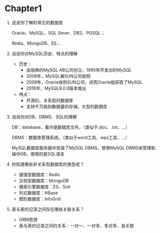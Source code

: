 # Chapter1

1. 说说你了解的常见的数据库

   Oracle、MySQL、SQL Sever、DB2、PGSQL；

   Redis、MongoDB、ES...

2. 谈谈你对MySQL历史、特点的理解
   - 历史：
     - 由瑞典的MySQL AB公司创立，1995年开发出的MySQL
     - 2008年，MySQL被SUN公司收购
     - 2009年，Oracle收购SUN公司，进而Oracle就获取了MySQL
     - 2016年，MySQL8.0.0版本推出
   - 特点：
     - 开源的、关系型的数据库
     - 支持千万级别数据量的存储，大型的数据库

3. 说说你对DB、DBMS、SQL的理解

   DB：database，看作是数据库文件。（类似于.doc、.txt、...）

   DBMS：数据库管理系统。（类似于word工具、wps工具、...）

   MySQL数据库服务器中安装了MySQL DBMS，使用MySQL DBMS来管理和操作DB，使用的是SQL语言

4. 你知道哪些非关系型数据库的类型呢？
   - 键值型数据库：Redis
   - 文档型数据库：MongoDB
   - 搜索引擎数据库：ES、Solr
   - 列式数据库：HBase
   - 图形数据库：InfoGrid

5. 表与表的记录之间存在哪些关联关系？
   - ORM思想
   - 表与表的记录之间的关系：一对一、一对多、多对多、自关联